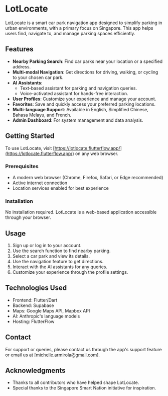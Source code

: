 # LotLocate

LotLocate is a smart car park navigation app designed to simplify parking in urban environments, with a primary focus on Singapore. This app helps users find, navigate to, and manage parking spaces efficiently.

## Features

- **Nearby Parking Search**: Find car parks near your location or a specified address.
- **Multi-modal Navigation**: Get directions for driving, walking, or cycling to your chosen car park.
- **AI Assistants**: 
  - Text-based assistant for parking and navigation queries.
  - Voice-activated assistant for hands-free interaction.
- **User Profiles**: Customize your experience and manage your account.
- **Favorites**: Save and quickly access your preferred parking locations.
- **Multi-language Support**: Available in English, Simplified Chinese, Bahasa Melayu, and French.
- **Admin Dashboard**: For system management and data analysis.

## Getting Started

To use LotLocate, visit [https://lotlocate.flutterflow.app/](https://lotlocate.flutterflow.app/) on any web browser.

### Prerequisites

- A modern web browser (Chrome, Firefox, Safari, or Edge recommended)
- Active internet connection
- Location services enabled for best experience

### Installation

No installation required. LotLocate is a web-based application accessible through your browser.

## Usage

1. Sign up or log in to your account.
2. Use the search function to find nearby parking.
3. Select a car park and view its details.
4. Use the navigation feature to get directions.
5. Interact with the AI assistants for any queries.
6. Customize your experience through the profile settings.

## Technologies Used

- Frontend: Flutter/Dart
- Backend: Supabase
- Maps: Google Maps API, Mapbox API
- AI: Anthropic's language models
- Hosting: FlutterFlow


## Contact

For support or queries, please contact us through the app's support feature or email us at [michelle.armirola@gmail.com].

## Acknowledgments

- Thanks to all contributors who have helped shape LotLocate.
- Special thanks to the Singapore Smart Nation initiative for inspiration.
